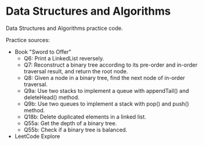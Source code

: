 # Data Structures and Algorithms 

Data Structures and Algorithms practice code.

Practice sources: 

- Book "Sword to Offer"
  - Q6: Print a LinkedList reversely.
  - Q7: Reconstruct a binary tree according to its pre-order and in-order traversal result, and return the root node.
  - Q8: Given a node in a binary tree, find the next node of in-order traversal.
  - Q9a: Use two stacks to implement a queue with appendTail() and deleteHead() method.
  - Q9b: Use two queues to implement a stack with pop() and push() method.
  - Q18b: Delete duplicated elements in a linked list.
  - Q55a: Get the depth of a binary tree.
  - Q55b: Check if a binary tree is balanced.
- LeetCode Explore 